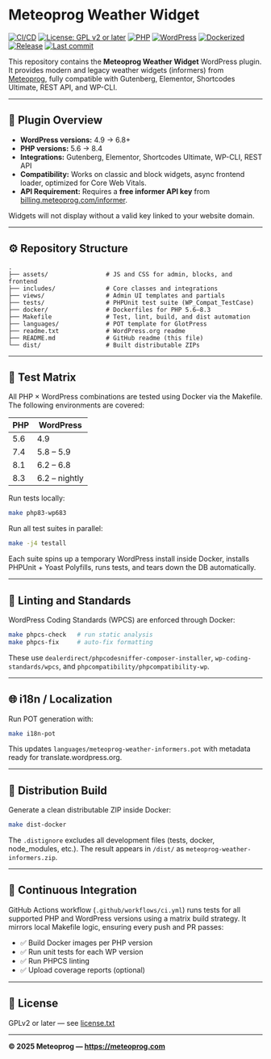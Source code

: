 # Meteoprog Weather Widget

[![CI/CD](https://github.com/meteoprog/meteoprog-weather-informers/actions/workflows/ci.yml/badge.svg)](https://github.com/meteoprog/meteoprog-weather-informers/actions)
[![License: GPL v2 or later](https://img.shields.io/badge/License-GPLv2%2B-blue.svg)](https://www.gnu.org/licenses/gpl-2.0.html)
[![PHP](https://img.shields.io/badge/PHP-5.6%20--%208.3-777bb3.svg?logo=php)](https://www.php.net/)
[![WordPress](https://img.shields.io/badge/WordPress-4.9%20--%206.8-blue.svg?logo=wordpress)](https://wordpress.org/)
[![Dockerized](https://img.shields.io/badge/Docker-ready-blue.svg?logo=docker)](https://hub.docker.com/)
[![Release](https://img.shields.io/github/v/release/meteoprog/meteoprog-weather-informers)](https://github.com/meteoprog/meteoprog-weather-informers/releases)
[![Last commit](https://img.shields.io/github/last-commit/meteoprog/meteoprog-weather-informers.svg)](https://github.com/meteoprog/meteoprog-weather-informers/commits/main)


This repository contains the **Meteoprog Weather Widget** WordPress plugin. It provides modern and legacy weather widgets (informers) from [Meteoprog](https://meteoprog.com), fully compatible with Gutenberg, Elementor, Shortcodes Ultimate, REST API, and WP-CLI.

---

## 🧩 Plugin Overview
- **WordPress versions:** 4.9 → 6.8+
- **PHP versions:** 5.6 → 8.4
- **Integrations:** Gutenberg, Elementor, Shortcodes Ultimate, WP-CLI, REST API
- **Compatibility:** Works on classic and block widgets, async frontend loader, optimized for Core Web Vitals.
- **API Requirement:** Requires a **free informer API key** from [billing.meteoprog.com/informer](https://billing.meteoprog.com/informer?utm_source=github&utm_medium=readme).

Widgets will not display without a valid key linked to your website domain.

---

## ⚙️ Repository Structure
```
.
├── assets/                # JS and CSS for admin, blocks, and frontend
├── includes/              # Core classes and integrations
├── views/                 # Admin UI templates and partials
├── tests/                 # PHPUnit test suite (WP_Compat_TestCase)
├── docker/                # Dockerfiles for PHP 5.6–8.3
├── Makefile               # Test, lint, build, and dist automation
├── languages/             # POT template for GlotPress
├── readme.txt             # WordPress.org readme
├── README.md              # GitHub readme (this file)
└── dist/                  # Built distributable ZIPs
```

---

## 🧪 Test Matrix
All PHP × WordPress combinations are tested using Docker via the Makefile. The following environments are covered:

| PHP | WordPress |
|-----|------------|
| 5.6 | 4.9        |
| 7.4 | 5.8 – 5.9  |
| 8.1 | 6.2 – 6.8  |
| 8.3 | 6.2 – nightly |

Run tests locally:
```bash
make php83-wp683
```
Run all test suites in parallel:
```bash
make -j4 testall
```

Each suite spins up a temporary WordPress install inside Docker, installs PHPUnit + Yoast Polyfills, runs tests, and tears down the DB automatically.

---

## 🧰 Linting and Standards

WordPress Coding Standards (WPCS) are enforced through Docker:
```bash
make phpcs-check   # run static analysis
make phpcs-fix     # auto-fix formatting
```
These use `dealerdirect/phpcodesniffer-composer-installer`, `wp-coding-standards/wpcs`, and `phpcompatibility/phpcompatibility-wp`.

---

## 🌐 i18n / Localization
Run POT generation with:
```bash
make i18n-pot
```
This updates `languages/meteoprog-weather-informers.pot` with metadata ready for translate.wordpress.org.

---

## 🚀 Distribution Build
Generate a clean distributable ZIP inside Docker:
```bash
make dist-docker
```
The `.distignore` excludes all development files (tests, docker, node_modules, etc.). The result appears in `/dist/` as `meteoprog-weather-informers.zip`.

---

## 🧱 Continuous Integration

GitHub Actions workflow (`.github/workflows/ci.yml`) runs tests for all supported PHP and WordPress versions using a matrix build strategy. It mirrors local Makefile logic, ensuring every push and PR passes:
- ✅ Build Docker images per PHP version
- ✅ Run unit tests for each WP version
- ✅ Run PHPCS linting
- ✅ Upload coverage reports (optional)

---

## 📜 License
GPLv2 or later — see [license.txt](license.txt)

---

**© 2025 Meteoprog — https://meteoprog.com**
